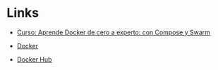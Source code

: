 # Links

- [Curso: Aprende Docker de cero a experto: con Compose y Swarm](https://www.udemy.com/course/aprende-docker-desde-cero)

- [Docker](https://www.docker.com/)

- [Docker Hub](https://hub.docker.com/)